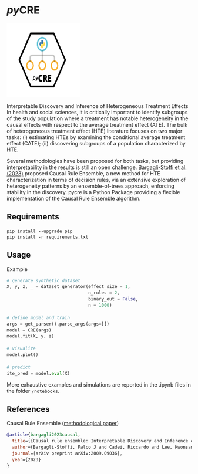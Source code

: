 # ***py*CRE**
<img src="docs/figures/pycre_logo.svg" alt="alt text" width="200" height="200"> 

Interpretable Discovery and Inference of Heterogeneous Treatment Effects
In health and social sciences, it is critically important to identify subgroups of the study population where a treatment has notable heterogeneity in the causal effects with respect to the average treatment effect (ATE). The bulk of heterogeneous treatment effect (HTE) literature focuses on two major tasks: (i) estimating HTEs by examining the conditional average treatment effect (CATE); (ii) discovering subgroups of a population characterized by HTE.

Several methodologies have been proposed for both tasks, but providing interpretability in the results is still an open challenge. [Bargagli-Stoffi et al. (2023)](https://arxiv.org/abs/2009.09036) proposed Causal Rule Ensemble, a new method for HTE characterization in terms of decision rules, via an extensive exploration of heterogeneity patterns by an ensemble-of-trees approach, enforcing stability in the discovery. pycre is a Python Package providing a flexible implementation of the Causal Rule Ensemble algorithm.

## Requirements

```
pip install --upgrade pip
pip install -r requirements.txt
```

## Usage

Example
```python
# generate synthetic dataset
X, y, z, _ = dataset_generator(effect_size = 1,
                               n_rules = 2,
                               binary_out = False,
                               n = 1000)

# define model and train
args = get_parser().parse_args(args=[])
model = CRE(args)
model.fit(X, y, z)

# visualize 
model.plot()

# predict
ite_pred = model.eval(X)
```

More exhaustive examples and simulations are reported in the .ipynb files in the folder `/notebooks`.

## References

Causal Rule Ensemble ([methodological paper](https://arxiv.org/abs/2009.09036))
```bibtex
@article{bargagli2023causal,
  title={{Causal rule ensemble: Interpretable Discovery and Inference of Heterogeneous Treatment Effects}},
  author={Bargagli-Stoffi, Falco J and Cadei, Riccardo and Lee, Kwonsang and Dominici, Francesca},
  journal={arXiv preprint arXiv:2009.09036},
  year={2023}
}
```
